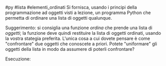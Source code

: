 #py #lista #elementi_ordinati 
Si fornisca, usando i principi della programmazione ad oggetti visti a lezione, un programma Python che permetta di ordinare una lista di oggetti qualunque.

Suggerimento: si consiglia una funzione $ordina$ che prende una lista di $oggetti$; la funzione deve quindi restituire la lista di oggetti ordinati, usando la vostra stategia preferita. L'unica cosa a cui dovete pensare è come "confrontare" due oggetti che conoscete a priori. Potete "uniformare" gli oggetti della lista in modo da assumere di poterli confrontare?

Esecuzione:
